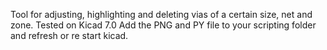 Tool for adjusting, highlighting and deleting vias of a certain size, net and zone.
Tested on Kicad 7.0
Add the PNG and PY file to your scripting folder and refresh or re start kicad. 
